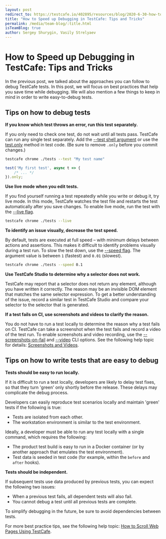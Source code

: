 ```yaml
---
layout: post
redirect_to: https://testcafe.io/402895/resources/blog/2020-6-30-how-to-speed-up-debugging-in-testcafe-tips-and-tricks
title: "How to Speed up Debugging in TestCafe: Tips and Tricks"
permalink: /media/team-blog/:title.html
isTeamBlog: true
author: Sergey Shurygin, Vasily Strelyaev
---
```

# How to Speed up Debugging in TestCafe: Tips and Tricks

In the previous post, we talked about the approaches you can follow to debug TestCafe tests. In this post, we will focus on best practices that help you save time while debugging.  We will also mention a few things to keep in mind in order to write easy-to-debug tests.

<!--more-->

## Tips on how to debug tests

**If you know which test throws an error, run this test separately.**

If you only need to check one test, do not wait until all tests pass. TestCafe can run any single test separately. Add the [--test shell argument](../../documentation/reference/command-line-interface.md#-t-name---test-name) or use the [test.only](../../documentation/reference/test-api/test/only.md) method in test code. (Be sure to remove `.only` before you commit changes.)

```sh
testcafe chrome ./tests --test "My test name"
```

```js
test('My first test', async t => {
    /* ... */
}).only;
```

**Use live mode when you edit tests.**

If you find yourself running a test repeatedly while you write or debug it, try live mode. In this mode, TestCafe watches the test file and restarts the test automatically after you save changes. To enable live mode, run the test with the [--live flag](../../documentation/reference/command-line-interface.md#-l---live).

```sh
testcafe chrome ./tests --live
```

**To identify an issue visually, decrease the test speed.**

By default, tests are executed at full speed – with minimum delays between actions and assertions. This makes it difficult to identify problems visually during a test run. To slow the test down, use the [--speed flag](../../documentation/reference/command-line-interface.md#--speed-factor). The argument value is between `1` (fastest) and `0.01` (slowest).

```sh
testcafe chrome ./tests --speed 0.1
```

**Use TestCafe Studio to determine why a selector does not work.**

TestCafe may report that a selector does not return any element, although you have written it correctly. The reason may be an invisible DOM element that matches the same selector expression. To get a better understanding of the issue, record a similar test in TestCafe Studio and compare your selector to the selector that is generated.

**If a test fails on CI, use screenshots and videos to clarify the reason.**

You do not have to run a test locally to determine the reason why a test fails on CI. TestCafe can take a screenshot when the test fails and record a video of the test run. To enable screenshots and video recording, use the [--screenshots-on-fail](../../documentation/reference/command-line-interface.md#-s---screenshots-on-fails) and [--video](../../documentation/reference/command-line-interface.md#--video-basepath) CLI options. See the following help topic for details: [Screenshots and Videos](../../documentation/guides/advanced-guides/screenshots-and-videos.md).

## Tips on how to write tests that are easy to debug

**Tests should be easy to run locally.**

If it is difficult to run a test locally, developers are likely to delay test fixes, so that they turn 'green' only shortly before the release. These delays may complicate the debug process.

Developers can easily reproduce test scenarios locally and maintain 'green' tests if the following is true:

* Tests are isolated from each other.
* The workstation environment is similar to the test environment.

Ideally, a developer must be able to run any test locally with a single command, which requires the following:

* The product test build is easy to run in a Docker container (or by another approach that emulates the test environment).
* Test data is seeded in test code (for example, within the `before` and `after` hooks).

**Tests should be independent.**

If subsequent tests use data produced by previous tests, you can expect the following two issues:

* When a previous test fails, all dependent tests will also fail.
* You cannot debug a test until all previous tests are complete.

To simplify debugging in the future, be sure to avoid dependencies between tests.

For more best practice tips, see the following help topic: [How to Scroll Web Pages Using TestCafe](https://devexpress.github.io/testcafe/media/team-blog/how-to-scroll-web-pages-using-testcafe.html).
